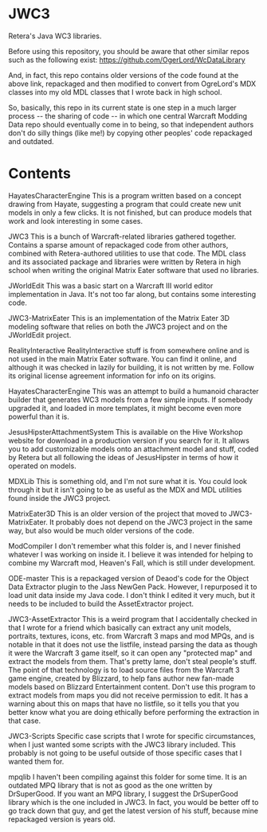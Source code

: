 # JWC3
Retera's Java WC3 libraries.

Before using this repository, you should be aware that other similar repos
such as the following exist:
https://github.com/OgerLord/WcDataLibrary

And, in fact, this repo contains older versions of the code found at the above
link, repackaged and then modified to convert from OgreLord's MDX classes into
my old MDL classes that I wrote back in high school.

So, basically, this repo in its current state is one step in a much larger
process -- the sharing of code -- in which one central Warcraft Modding Data
repo should eventually come in to being, so that independent authors
don't do silly things (like me!) by copying other peoples'
code repackaged and outdated.

# Contents

HayatesCharacterEngine
This is a program written based on a concept drawing from Hayate, suggesting
a program that could create new unit models in only a few clicks.
It is not finished, but can produce models that work and look interesting
in some cases.

JWC3
This is a bunch of Warcraft-related libraries gathered together.
Contains a sparse amount of repackaged code from other authors,
combined with Retera-authored utilities to use that code.
The MDL class and its associated package and libraries were written
by Retera in high school when writing the original Matrix Eater
software that used no libraries.

JWorldEdit
This was a basic start on a Warcraft III world editor implementation
in Java. It's not too far along, but contains some interesting code.

JWC3-MatrixEater
This is an implementation of the Matrix Eater 3D modeling software
that relies on both the JWC3 project and on the JWorldEdit project.

RealityInteractive
RealityInteractive stuff is from somewhere online and is not used in the
main Matrix Eater software. You can find it online, and although it was
checked in lazily for building, it is not written by me.
Follow its original license agreement information for info on its origins.

HayatesCharacterEngine
This was an attempt to build a humanoid character builder
that generates WC3 models from a few simple inputs. If somebody upgraded it,
and loaded in more templates, it might become even more powerful than it is.

JesusHipsterAttachmentSystem
This is available on the Hive Workshop website for download in a production
version if you search for it. It allows you to add customizable models onto
an attachment model and stuff, coded by Retera but all following the ideas
of JesusHipster in terms of how it operated on models.

MDXLib
This is something old, and I'm not sure what it is. You could look through it
but it isn't going to be as useful as the MDX and MDL utilities found inside
the JWC3 project.

MatrixEater3D
This is an older version of the project that moved to JWC3-MatrixEater. It probably
does not depend on the JWC3 project in the same way, but also would be much older
versions of the code.

ModCompiler
I don't remember what this folder is, and I never finished whatever I was working
on inside it. I believe it was intended for helping to combine my Warcraft mod,
Heaven's Fall, which is still under development.

ODE-master
This is a repackaged version of Deaod's code for the Object Data Extractor
plugin to the Jass NewGen Pack. However, I repurposed it to load unit data
inside my Java code. I don't think I edited it very much, but it needs
to be included to build the AssetExtractor project.

JWC3-AssetExtractor
This is a weird program that I accidentally checked in that I wrote for a friend
which basically can extract any unit models, portraits, textures, icons, etc. from
Warcraft 3 maps and mod MPQs, and is notable in that it does not use the listfile,
instead parsing the data as though it were the Warcraft 3 game itself, so it can
open any "protected map" and extract the models from them. That's pretty lame,
don't steal people's stuff. The point of that technology is to load source files
from the Warcraft 3 game engine, created by Blizzard, to help fans author new
fan-made models based on Blizzard Entertainment content. Don't use this program
to extract models from maps you did not receive permission to edit. It has a
warning about this on maps that have no listfile, so it tells you that you better
know what you are doing ethically before performing the extraction in that case.

JWC3-Scripts
Specific case scripts that I wrote for specific circumstances, when I just wanted some
scripts with the JWC3 library included. This probably is not going to be useful
outside of those specific cases that I wanted them for.

mpqlib
I haven't been compiling against this folder for some time. It is an outdated MPQ library
that is not as good as the one written by DrSuperGood. If you want an MPQ library, I suggest
the DrSuperGood library which is the one included in JWC3. In fact, you would be better off
to go track down that guy, and get the latest version of his stuff, because mine repackaged
version is years old.
